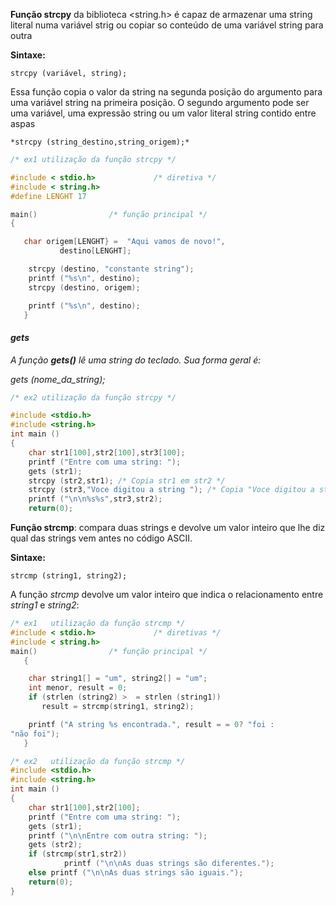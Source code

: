 **Função strcpy** da biblioteca <string.h> é capaz de armazenar uma string literal numa variável strig ou copiar so conteúdo de uma variável string para outra

**Sintaxe:**

``strcpy (variável, string);``

Essa função copia o valor da string na segunda posição do argumento para uma variável string na primeira posição. O segundo argumento pode ser uma variável, uma expressão string ou um valor literal string contido entre aspas

``*strcpy (string_destino,string_origem);*``

```c
/* ex1 utilização da função strcpy */

#include < stdio.h>             /* diretiva */
#include < string.h> 
#define LENGHT 17

main()                /* função principal */
{

   char origem[LENGHT} =  "Aqui vamos de novo!", 
           destino[LENGHT];

    strcpy (destino, "constante string");
    printf ("%s\n", destino);
    strcpy (destino, origem);

    printf ("%s\n", destino);
   }
```



#### *gets*

*A função **gets()** lê uma string do teclado. Sua forma geral é:*

 *gets (nome_da_string);*

```c
/* ex2 utilização da função strcpy */

#include <stdio.h>
#include <string.h>
int main ()
{
	char str1[100],str2[100],str3[100];
	printf ("Entre com uma string: ");
	gets (str1);
	strcpy (str2,str1);	/* Copia str1 em str2 */
	strcpy (str3,"Voce digitou a string "); /* Copia "Voce digitou a string" em str3 */
	printf ("\n\n%s%s",str3,str2);
	return(0);
```



**Função strcmp**: compara duas strings e devolve um valor inteiro que lhe diz qual das strings vem antes no código ASCII.

**Sintaxe:**

``strcmp (string1, string2);``

A função *strcmp* devolve um valor inteiro que indica o relacionamento entre *string1* e *string2*:

```c
/* ex1   utilização da função strcmp */
#include < stdio.h>             /* diretivas */
#include < string.h> 
main()                /* função principal */
   {

    char string1[] = "um", string2[] = "um";
    int menor, result = 0;
    if (strlen (string2) >  = strlen (string1))
       result = strcmp(string1, string2);

    printf ("A string %s encontrada.", result = = 0? "foi : 
"não foi");
   }
```



```c
/* ex2   utilização da função strcmp */
#include <stdio.h>
#include <string.h>
int main ()
{
	char str1[100],str2[100];
	printf ("Entre com uma string: ");
	gets (str1);
	printf ("\n\nEntre com outra string: ");
	gets (str2);
	if (strcmp(str1,str2))
        	printf ("\n\nAs duas strings são diferentes.");
	else printf ("\n\nAs duas strings são iguais.");
	return(0);
}
```